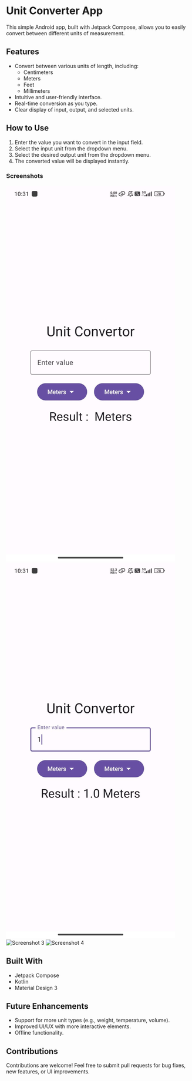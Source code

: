 # Unit Converter App

This simple Android app, built with Jetpack Compose, allows you to easily convert between different units of measurement.

## Features

- Convert between various units of length, including:
  - Centimeters
  - Meters
  - Feet
  - Millimeters
- Intuitive and user-friendly interface.
- Real-time conversion as you type.
- Clear display of input, output, and selected units.

## How to Use

1. Enter the value you want to convert in the input field.
2. Select the input unit from the dropdown menu.
3. Select the desired output unit from the dropdown menu.
4. The converted value will be displayed instantly.

### Screenshots

![Screenshot 1](1.jpg)
![Screenshot 2](2.jpg)
![Screenshot 3](path_to_image/3.jpg)
![Screenshot 4](path_to_image/4.jpg)

## Built With

- Jetpack Compose
- Kotlin
- Material Design 3

## Future Enhancements

- Support for more unit types (e.g., weight, temperature, volume).
- Improved UI/UX with more interactive elements.
- Offline functionality.

## Contributions

Contributions are welcome! Feel free to submit pull requests for bug fixes, new features, or UI improvements.

